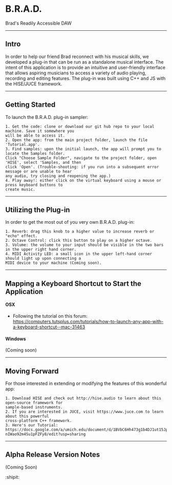 # B.R.A.D.
Brad's Readily Accessible DAW

----------------------
Intro
----------------------
In order to help our friend Brad reconnect with his musical skills, we developed a plug-in that can be run as a standalone musical interface. The intent of this application is to provide an intuitive and user-friendly interface that allows aspiring musicians to access a variety of audio playing, recording and editing features. The plug-in was built using C++ and JS with the HISE/JUCE framework.


-------------------------------
Getting Started
---------------------------------
To launch the B.R.A.D. plug-in sampler:
```
1. Get the code: clone or download our git hub repo to your local machine. Save it somewhere you  
will be able to access it.
2. Open the app: from the main project folder, launch the file 'Tutorial.app'. 
3. Find samples: upon the initial launch, the app will prompt you to locate the Samples folder.  
Click "Choose Sample Folder", navigate to the project folder, open 'HISE', select 'Samples, and then  
click 'Open'. (Trouble-shooting: if you run into a subsequent error message or are unable to hear  
any audio, try closing and reopening the app.)
4. Play away!: either click on the virtual keyboard using a mouse or press keyboard buttons to  
create music.
```

----------------------
Utilizing the Plug-in
------------------------
In order to get the most out of you very own B.R.A.D. plug-in:
```
1. Reverb: drag this knob to a higher value to increase reverb or "echo" effect.
2. Octave Control: click this button to play on a higher octave.
3. Volume: the volume to your input should be visible in the two bars in the upper right hand corner.
4. MIDI Activity LED: a small icon in the upper left-hand corner should light up upon connecting a  
MIDI device to your machine (Coming soon).
```


------------------------------------------------------
Mapping a Keyboard Shortcut to Start the Application 
--------------------------------------------------------
#### OSX ####
* Following the tutorial on this forum: https://computers.tutsplus.com/tutorials/how-to-launch-any-app-with-a-keyboard-shortcut--mac-31463
#### Windows ####
(Coming soon)

----------------------
Moving Forward
------------------------
For those interested in extending or modifying the features of this wonderful app:
```
1. Download HISE and check out http://hise.audio to learn about this open-source framework for  
sample-based instruments.
2. If you are interested in JUCE, visit https://www.juce.com to learn about this powerful  
cross-platform C++ framework.
3. Here's our Tutorial: https://docs.google.com/a/umich.edu/document/d/1BVbC6Hh473g1b4DJ1ut15JpM-nIWao92m4Su1pFZFy8/edit?usp=sharing
```

----------------------
Alpha Release Version Notes
------------------------
(Coming Soon)

:shipit:
